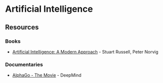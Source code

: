 # Artificial Intelligence

## Resources

### Books

* [Artificial Intelligence: A Modern Approach](https://www.wikiwand.com/en/Artificial_Intelligence:_A_Modern_Approach) - Stuart Russell, Peter Norvig

### Documentaries

* [AlphaGo - The Movie](https://www.youtube.com/watch?v=WXuK6gekU1Y) - DeepMind


